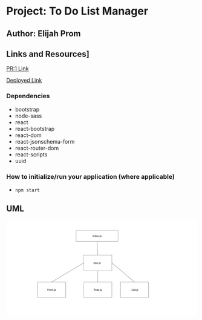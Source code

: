 # Project: To Do List Manager

## Author: Elijah Prom

## Links and Resources]

[PR:1 Link](https://github.com/S2Mackinley/todo-codefellows/pull/1)

[Deployed Link](https://todo-list-ep.netlify.app/)

### Dependencies

- bootstrap
- node-sass
- react
- react-bootstrap
- react-dom
- react-jsonschema-form
- react-router-dom
- react-scripts
- uuid

### How to initialize/run your application (where applicable)

- `npm start`

## UML

![todo](todo.png)
